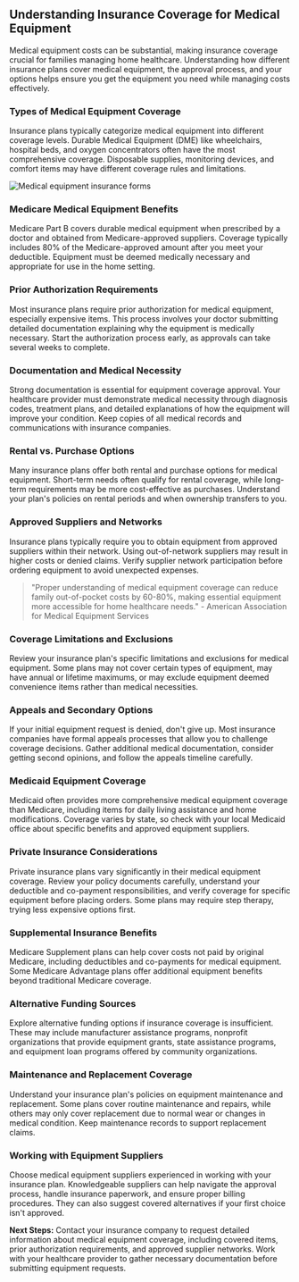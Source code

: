 ## Understanding Insurance Coverage for Medical Equipment

Medical equipment costs can be substantial, making insurance coverage crucial for families managing home healthcare. Understanding how different insurance plans cover medical equipment, the approval process, and your options helps ensure you get the equipment you need while managing costs effectively.

### Types of Medical Equipment Coverage

Insurance plans typically categorize medical equipment into different coverage levels. Durable Medical Equipment (DME) like wheelchairs, hospital beds, and oxygen concentrators often have the most comprehensive coverage. Disposable supplies, monitoring devices, and comfort items may have different coverage rules and limitations.

![Medical equipment insurance forms](https://images.unsplash.com/photo-1666214280557-f1b5022eb634?w=600&h=300&fit=crop)

### Medicare Medical Equipment Benefits

Medicare Part B covers durable medical equipment when prescribed by a doctor and obtained from Medicare-approved suppliers. Coverage typically includes 80% of the Medicare-approved amount after you meet your deductible. Equipment must be deemed medically necessary and appropriate for use in the home setting.

### Prior Authorization Requirements

Most insurance plans require prior authorization for medical equipment, especially expensive items. This process involves your doctor submitting detailed documentation explaining why the equipment is medically necessary. Start the authorization process early, as approvals can take several weeks to complete.

### Documentation and Medical Necessity

Strong documentation is essential for equipment coverage approval. Your healthcare provider must demonstrate medical necessity through diagnosis codes, treatment plans, and detailed explanations of how the equipment will improve your condition. Keep copies of all medical records and communications with insurance companies.

### Rental vs. Purchase Options

Many insurance plans offer both rental and purchase options for medical equipment. Short-term needs often qualify for rental coverage, while long-term requirements may be more cost-effective as purchases. Understand your plan's policies on rental periods and when ownership transfers to you.

### Approved Suppliers and Networks

Insurance plans typically require you to obtain equipment from approved suppliers within their network. Using out-of-network suppliers may result in higher costs or denied claims. Verify supplier network participation before ordering equipment to avoid unexpected expenses.

> "Proper understanding of medical equipment coverage can reduce family out-of-pocket costs by 60-80%, making essential equipment more accessible for home healthcare needs." - American Association for Medical Equipment Services

### Coverage Limitations and Exclusions

Review your insurance plan's specific limitations and exclusions for medical equipment. Some plans may not cover certain types of equipment, may have annual or lifetime maximums, or may exclude equipment deemed convenience items rather than medical necessities.

### Appeals and Secondary Options

If your initial equipment request is denied, don't give up. Most insurance companies have formal appeals processes that allow you to challenge coverage decisions. Gather additional medical documentation, consider getting second opinions, and follow the appeals timeline carefully.

### Medicaid Equipment Coverage

Medicaid often provides more comprehensive medical equipment coverage than Medicare, including items for daily living assistance and home modifications. Coverage varies by state, so check with your local Medicaid office about specific benefits and approved equipment suppliers.

### Private Insurance Considerations

Private insurance plans vary significantly in their medical equipment coverage. Review your policy documents carefully, understand your deductible and co-payment responsibilities, and verify coverage for specific equipment before placing orders. Some plans may require step therapy, trying less expensive options first.

### Supplemental Insurance Benefits

Medicare Supplement plans can help cover costs not paid by original Medicare, including deductibles and co-payments for medical equipment. Some Medicare Advantage plans offer additional equipment benefits beyond traditional Medicare coverage.

### Alternative Funding Sources

Explore alternative funding options if insurance coverage is insufficient. These may include manufacturer assistance programs, nonprofit organizations that provide equipment grants, state assistance programs, and equipment loan programs offered by community organizations.

### Maintenance and Replacement Coverage

Understand your insurance plan's policies on equipment maintenance and replacement. Some plans cover routine maintenance and repairs, while others may only cover replacement due to normal wear or changes in medical condition. Keep maintenance records to support replacement claims.

### Working with Equipment Suppliers

Choose medical equipment suppliers experienced in working with your insurance plan. Knowledgeable suppliers can help navigate the approval process, handle insurance paperwork, and ensure proper billing procedures. They can also suggest covered alternatives if your first choice isn't approved.

**Next Steps:** Contact your insurance company to request detailed information about medical equipment coverage, including covered items, prior authorization requirements, and approved supplier networks. Work with your healthcare provider to gather necessary documentation before submitting equipment requests.